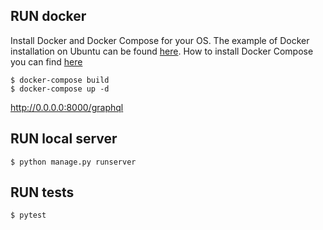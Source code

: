## RUN docker

Install Docker and Docker Compose for your OS. The example of Docker installation on Ubuntu can be found [here](https://docs.docker.com/install/linux/docker-ce/ubuntu/). How to install Docker Compose you can find [here](https://docs.docker.com/compose/install/)

```
$ docker-compose build
$ docker-compose up -d
```
http://0.0.0.0:8000/graphql

## RUN local server

```
$ python manage.py runserver
```

## RUN tests

```
$ pytest
```

